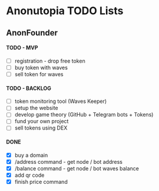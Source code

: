 # Anonutopia TODO Lists

## AnonFounder

#### TODO - MVP

- [ ] registration - drop free token
- [ ] buy token with waves
- [ ] sell token for waves

#### TODO - BACKLOG

- [ ] token monitoring tool (Waves Keeper)
- [ ] setup the website
- [ ] develop game theory (GitHub + Telegram bots + Tokens)
- [ ] fund your own project
- [ ] sell tokens using DEX

#### DONE

- [x] buy a domain
- [x] /address command - get node / bot address
- [x] /balance command - get node / bot waves balance
- [x] add qr code
- [x] finish price command
